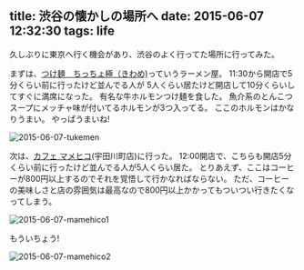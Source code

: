title: 渋谷の懐かしの場所へ
date: 2015-06-07 12:32:30
tags: life
---

久しぶりに東京へ行く機会があり、渋谷のよく行ってた場所に行ってみた。

まずは、[つけ麺　ちっちょ極（きわめ)](https://plus.google.com/107142557376579478615/about?gl=jp&hl=ja)っていうラーメン屋。
11:30から開店で5分くらい前に行ったけど並んでる人が
5人くらい居たけど開店して10分くらいしてすぐに満席になった。
有名な牛ホルモンつけ麺を食した。
魚介系のとんこつスープにメッチャ味が付いてるホルモンが3つ入ってる。
ここのホルモンはかなりうまい。
やっぱうまいね!

![2015-06-07-tukemen](/image/life/2015-06-07-tukemen.jpg)


次は、[カフェ マメヒコ](http://www.mamehico.com/location-time)(宇田川町店)に行った。
12:00開店で、こちらも開店5分くらい前に行ったけど並んでる人が5人くらい居た。
とりあえず、ここはコーヒーが800円以上するのでそれを覚悟して行かなればならない。
ただ、コーヒーの美味しさと店の雰囲気は最高なので800円以上かかってもついつい行きたくなってしまう。

![2015-06-07-mamehico1](/image/life/2015-06-07-mamehico1.jpg)

もういちょう!

![2015-06-07-mamehico2](/image/life/2015-06-07-mamehico2.jpg)

